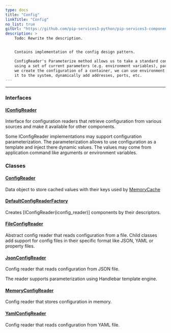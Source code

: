```yaml
---
type: docs
title: "Config"
linkTitle: "Config"
no_list: true
gitUrl: "https://github.com/pip-services3-python/pip-services3-components-python"
description: >
    Todo: Rewrite the description.


    Contains implementation of the config design pattern. 

    ConfigReader's Parameterize method allows us to take a standard configuration, and, 
    using a set of current parameters (e.g. environment variables), parameterize it. When 
    we create the configuration of a container, we can use environment variables to tailor 
    it to the system, dynamically add addresses, ports, etc.
---
```

---

<div class="module-body"> 

### Interfaces

#### [IConfigReader](iconfig_reader)
Interface for configuration readers that retrieve configuration from various sources
and make it available for other components.

Some IConfigReader implementations may support configuration parameterization.
The parameterization allows to use configuration as a template and inject there dynamic values.
The values may come from application command like arguments or environment variables.

### Classes

#### [ConfigReader](config_reader)
Data object to store cached values with their keys used by [MemoryCache](../memory_cache)

#### [DefaultConfigReaderFactory](default_config_reader_factory)
Creates [IConfigReader(iconfig_reader)] components by their descriptors.

#### [FileConfigReader](file_config_reader)
Abstract config reader that reads configuration from a file.
Child classes add support for config files in their specific format
like JSON, YAML or property files.

#### [JsonConfigReader](json_config_reader)
Config reader that reads configuration from JSON file.

The reader supports parameterization using Handlebar template engine.


#### [MemoryConfigReader](memory_config_reader)
Config reader that stores configuration in memory.

#### [YamlConfigReader](yaml_config_reader)
Config reader that reads configuration from YAML file.


</div>
